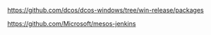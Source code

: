 
https://github.com/dcos/dcos-windows/tree/win-release/packages

https://github.com/Microsoft/mesos-jenkins
